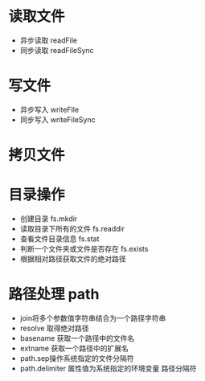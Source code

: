 # 读取文件
- 异步读取 readFile
- 同步读取 readFileSync

# 写文件
- 异步写入 writeFIle
- 同步写入 writeFileSync

# 拷贝文件
# 目录操作
- 创建目录 fs.mkdir
- 读取目录下所有的文件 fs.readdir
- 查看文件目录信息 fs.stat
- 判断一个文件夹或文件是否存在 fs.exists
- 根据相对路径获取文件的绝对路径

# 路径处理 path
- join将多个参数值字符串结合为一个路径字符串
- resolve 取得绝对路径
- basename 获取一个路径中的文件名
- extname 获取一个路径中的扩展名
- path.sep操作系统指定的文件分隔符
- path.delimiter 属性值为系统指定的环境变量 路径分隔符

